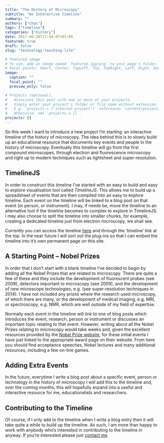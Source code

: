 ```yaml
---
title: "The History of Microscopy"
subtitle: "An Interactive Timeline"
summary: ""
authors: ["chas"]
tags: ["timeline"]
categories: ["history"]
date: 2017-06-30T17:44:07+01:00
featured: true
draft: false
slug: "technology-touching-life"

# Featured image
# To use, add an image named `featured.jpg/png` to your page's folder.
# Focal points: Smart, Center, TopLeft, Top, TopRight, Left, Right, BottomLeft, Bottom, BottomRight.
image:
  caption: ""
  focal_point: ""
  preview_only: false

# Projects (optional).
#   Associate this post with one or more of your projects.
#   Simply enter your project's folder or file name without extension.
#   E.g. `projects = ["internal-project"]` references `content/project/deep-learning/index.md`.
#   Otherwise, set `projects = []`.
projects: []
---
```

So this week I want to introduce a new project I&#8217;m starting: an interactive timeline of the history of microscopy. The idea behind this is to slowly build up an educational resource that documents key events and people in the history of microscopy. Eventually this timeline will go from the first compound microscopes, through electron and fluorescence microscopy and right up to modern techniques such as lightsheet and super-resolution.

<!--more-->

## TimelineJS

In order to construct this timeline I&#8217;ve started with an easy to build and easy to explore visualisation tool called _TimelineJS_. This allows me to build up a spreadsheet of events that are then compiled into an easy to explore timeline. Each event on the timeline will be linked to a blog post on that event (or person, or instrument). I may, if needs be, move the timeline to an alternative tool if the timeline becomes to complex to explore in TimelineJS. I may also choose to split the timeline into smaller chunks, for example, creating a dedicated timeline just from electron microscopy, we shall see.

Currently you can access the timeline <a href="https://cdn.knightlab.com/libs/timeline3/latest/embed/index.html?source=1xVUEF-BWrs088M4WRcu-JL0D6xp1qHZZRX8OiOUQqfk&font=Default&lang=en&initial_zoom=2&height=650" target="_blank" rel="noopener">here</a> and through the &#8216;timeline&#8217; link at the top. In the near future I will sort out the plug-ins so that I can embed the timeline into it&#8217;s own permanent page on this site.

## A Starting Point &#8211; Nobel Prizes

In order that I don&#8217;t start with a blank timeline I&#8217;ve decided to begin by adding all the Nobel Prizes that are related to microscopy. There are quite a few of these and they include the development of fluorescent probes (see 2008), detectors important to microscopy (see 2009), and the development of new microscope technologies, e.g. (see super-resolution techniques in 2014). I have not included any prizes where the research used microscopy, of which there are many, or the development of medical imaging, e.g. MRI, or spectroscopy, e.g. NMR, which are well outside of my field of expertise.

Normally each event in the timeline will link to one of blog posts which introduces the event, research, person or instrument or discusses an important topic relating to that event. However, writing about all the Nobel Prizes relating to microscopy would take weeks and, given the excellent resources provided by the <a href="https://www.nobelprize.org" target="_blank" rel="noopener">Nobel Prize website</a>, for these initial events I have just linked to the appropriate award page on their website. From here you should find acceptance speeches, Nobel lectures and many additional resources, including a few on-line games.

## Adding Extra Events

In the future, everytime I write a blog post about a specific event, person or technology in the history of microscopy I will add this to the timeline and, over the coming months, this will hopefully expand into a useful and interactive resource for me, educationalists and researchers.

## Contributing to the Timeline

Of course, if I only add to the timeline when I write a blog entry then it will take quite a while to build up the timeline. As such, I am more than happy to work with anybody who&#8217;s interested in contributing to the timeline in anyway. If you&#8217;re interested please just [contact me](https://www.chasnelson.co.uk/contact/).

